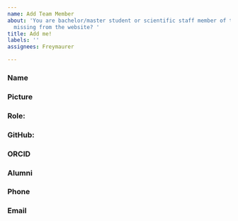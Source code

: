 ```yaml
---
name: Add Team Member
about: 'You are bachelor/master student or scientific staff member of the CSB but
  missing from the website? '
title: Add me!
labels: ''
assignees: Freymaurer

---
```


<!--Please give us some information about yourself. This information will be publicly accessible!-->


### **Name**

<!-- Any free text string-->


### **Picture**

<!--You may upload any image of you as part of this issue.-->


### **Role**:

<!--Any of `phd`, `master`, ``bachelor`, `alumni`-->


### **GitHub**:

<!--Your GitHub user name-->


### **ORCID**

<!--Your ORCID (typically like this: 0000-1111-2222-4242)-->


### **Alumni**

<!--Your accomplished titles with the CSB. A comma separated list in the following format <year>-<Role>. Example: `2024-bachelor, 2026-master`-->


### **Phone** 

<!--Your phone number-->


### **Email**

<!-- Your email. It might be preferable to use your university email, as this could lead to spam.-->
